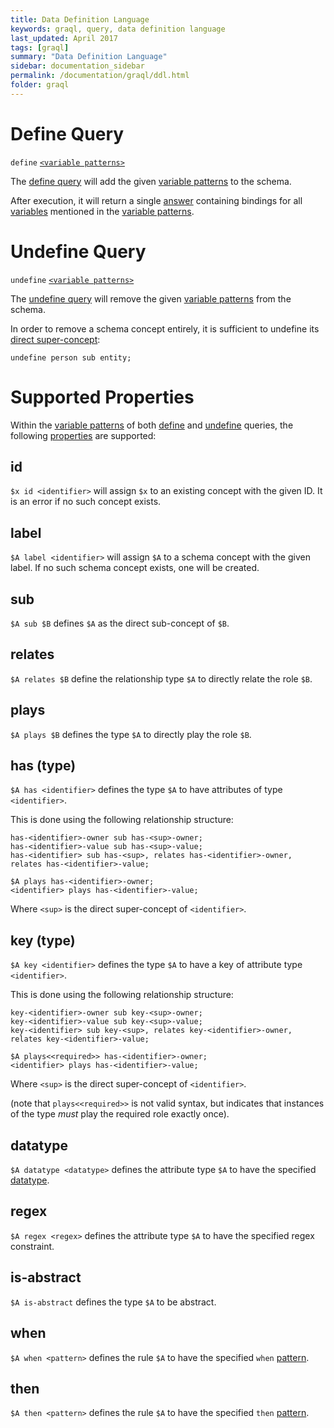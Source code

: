 ```yaml
---
title: Data Definition Language
keywords: graql, query, data definition language
last_updated: April 2017
tags: [graql]
summary: "Data Definition Language"
sidebar: documentation_sidebar
permalink: /documentation/graql/ddl.html
folder: graql
---
```


# Define Query

`define` [`<variable patterns>`](./query.html#variable-pattern)

The [define query](#define-query) will add the given [variable patterns](./query.html#variable-pattern) to the schema.

After execution, it will return a single [answer](./query.html#answer) containing bindings for all
[variables](./query.html#variable) mentioned in the [variable patterns](./query.html#variable-pattern).

# Undefine Query

`undefine` [`<variable patterns>`](./query.html#variable-pattern)

The [undefine query](#undefine-query) will remove the given [variable patterns](./query.html#variable-pattern) from the
schema.

In order to remove a schema concept entirely, it is sufficient to undefine its [direct super-concept](#sub):

<!-- Ignored so we don't delete the person type for real -->
```graql-test-ignore
undefine person sub entity;
```

# Supported Properties

Within the [variable patterns](./query.html#variable-pattern) of both [define](#define-query) and
[undefine](#undefine-query) queries, the following [properties](./query.html#property) are supported:

## id

`$x id <identifier>` will assign `$x` to an existing concept with the given ID. It is an error if no such concept
exists.

## label

`$A label <identifier>` will assign `$A` to a schema concept with the given label. If no such schema concept exists,
one will be created.

## sub

`$A sub $B` defines `$A` as the direct sub-concept of `$B`.

## relates

`$A relates $B` define the relationship type `$A` to directly relate the role `$B`.

## plays

`$A plays $B` defines the type `$A` to directly play the role `$B`.

## has (type)

`$A has <identifier>` defines the type `$A` to have attributes of type `<identifier>`.

This is done using the following relationship structure:
```graql-test-ignore
has-<identifier>-owner sub has-<sup>-owner;
has-<identifier>-value sub has-<sup>-value;
has-<identifier> sub has-<sup>, relates has-<identifier>-owner, relates has-<identifier>-value;

$A plays has-<identifier>-owner;
<identifier> plays has-<identifier>-value;
```
Where `<sup>` is the direct super-concept of `<identifier>`.

## key (type)

`$A key <identifier>` defines the type `$A` to have a key of attribute type `<identifier>`.

This is done using the following relationship structure:
```graql-test-ignore
key-<identifier>-owner sub key-<sup>-owner;
key-<identifier>-value sub key-<sup>-value;
key-<identifier> sub key-<sup>, relates key-<identifier>-owner, relates key-<identifier>-value;

$A plays<<required>> has-<identifier>-owner;
<identifier> plays has-<identifier>-value;
```
Where `<sup>` is the direct super-concept of `<identifier>`.
<!-- TODO: This is pretty bad -->
(note that `plays<<required>>` is not valid syntax, but indicates that instances of the type _must_ play the required
role exactly once).

## datatype

`$A datatype <datatype>` defines the attribute type `$A` to have the specified
[datatype](./query.html#value).

## regex

`$A regex <regex>` defines the attribute type `$A` to have the specified regex constraint.

## is-abstract

`$A is-abstract` defines the type `$A` to be abstract.

## when

`$A when <pattern>` defines the rule `$A` to have the specified `when` [pattern](./dml.html#pattern).

## then

`$A then <pattern>` defines the rule `$A` to have the specified `then` [pattern](./dml.html#pattern).

